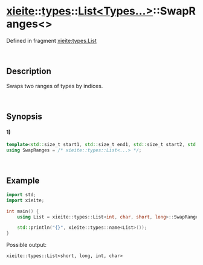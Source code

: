 # [xieite](../../../../../xieite.md)\:\:[types](../../../../../types.md)\:\:[List<Types...>](../../../list.md)\:\:SwapRanges\<\>
Defined in fragment [xieite:types.List](../../../../../../src/types/list.cpp)

&nbsp;

## Description
Swaps two ranges of types by indices.

&nbsp;

## Synopsis
#### 1)
```cpp
template<std::size_t start1, std::size_t end1, std::size_t start2, std::size_t end2>
using SwapRanges = /* xieite::types::List<...> */;
```

&nbsp;

## Example
```cpp
import std;
import xieite;

int main() {
    using List = xieite::types::List<int, char, short, long>::SwapRanges<0, 2, 2, 4>;

    std::println("{}", xieite::types::name<List>());
}
```
Possible output:
```
xieite::types::List<short, long, int, char>
```
